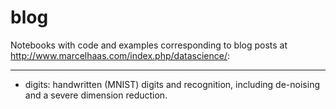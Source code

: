 # blog
Notebooks with code and examples corresponding to blog posts at http://www.marcelhaas.com/index.php/datascience/:

***

- digits: handwritten (MNIST) digits and recognition, including de-noising and a severe dimension reduction.


